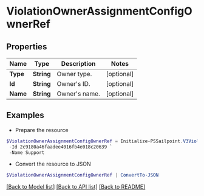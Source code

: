 # ViolationOwnerAssignmentConfigOwnerRef
## Properties

Name | Type | Description | Notes
------------ | ------------- | ------------- | -------------
**Type** | **String** | Owner type. | [optional] 
**Id** | **String** | Owner&#39;s ID. | [optional] 
**Name** | **String** | Owner&#39;s name. | [optional] 

## Examples

- Prepare the resource
```powershell
$ViolationOwnerAssignmentConfigOwnerRef = Initialize-PSSailpoint.V3ViolationOwnerAssignmentConfigOwnerRef  -Type IDENTITY `
 -Id 2c9180a46faadee4016fb4e018c20639 `
 -Name Support
```

- Convert the resource to JSON
```powershell
$ViolationOwnerAssignmentConfigOwnerRef | ConvertTo-JSON
```

[[Back to Model list]](../README.md#documentation-for-models) [[Back to API list]](../README.md#documentation-for-api-endpoints) [[Back to README]](../README.md)

